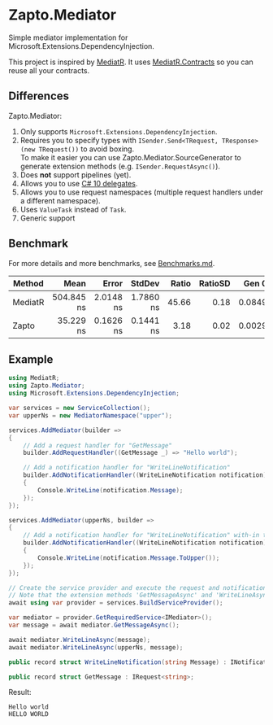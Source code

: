 # Zapto.Mediator
Simple mediator implementation for Microsoft.Extensions.DependencyInjection.

This project is inspired by [MediatR](https://github.com/jbogard/MediatR). It uses [MediatR.Contracts](https://www.nuget.org/packages/MediatR.Contracts) so you can reuse all your contracts.

## Differences
Zapto.Mediator:

1. Only supports `Microsoft.Extensions.DependencyInjection`.
2. Requires you to specify types with `ISender.Send<TRequest, TResponse>(new TRequest())` to avoid boxing.  
   To make it easier you can use Zapto.Mediator.SourceGenerator to generate extension methods (e.g. `ISender.RequestAsync()`).
3. Does **not** support pipelines (yet).
4. Allows you to use [C# 10 delegates](https://docs.microsoft.com/en-us/dotnet/csharp/language-reference/proposals/csharp-10.0/lambda-improvements).
5. Allows you to use request namespaces (multiple request handlers under a different namespace).
6. Uses `ValueTask` instead of `Task`.
7. Generic support

## Benchmark
For more details and more benchmarks, see [Benchmarks.md](Benchmarks.md).

|      Method |       Mean |     Error |    StdDev | Ratio | RatioSD |  Gen 0 | Allocated |
|------------ |-----------:|----------:|----------:|------:|--------:|-------:|----------:|
|     MediatR | 504.845 ns | 2.0148 ns | 1.7860 ns | 45.66 |    0.18 | 0.0849 |   1,424 B |
|       Zapto |  35.229 ns | 0.1626 ns | 0.1441 ns |  3.18 |    0.02 | 0.0029 |      48 B |

## Example
```csharp
using MediatR;
using Zapto.Mediator;
using Microsoft.Extensions.DependencyInjection;

var services = new ServiceCollection();
var upperNs = new MediatorNamespace("upper");

services.AddMediator(builder =>
{
    // Add a request handler for "GetMessage"
    builder.AddRequestHandler((GetMessage _) => "Hello world");

    // Add a notification handler for "WriteLineNotification"
    builder.AddNotificationHandler((WriteLineNotification notification) =>
    {
        Console.WriteLine(notification.Message);
    });
});

services.AddMediator(upperNs, builder =>
{
    // Add a notification handler for "WriteLineNotification" with-in the mediator namespace "upper"
    builder.AddNotificationHandler((WriteLineNotification notification) =>
    {
        Console.WriteLine(notification.Message.ToUpper());
    });
});

// Create the service provider and execute the request and notifications
// Note that the extension methods 'GetMessageAsync' and 'WriteLineAsync' are generated by the source generator
await using var provider = services.BuildServiceProvider();

var mediator = provider.GetRequiredService<IMediator>();
var message = await mediator.GetMessageAsync();

await mediator.WriteLineAsync(message);
await mediator.WriteLineAsync(upperNs, message);

public record struct WriteLineNotification(string Message) : INotification;

public record struct GetMessage : IRequest<string>;
```

Result:
```
Hello world
HELLO WORLD
```